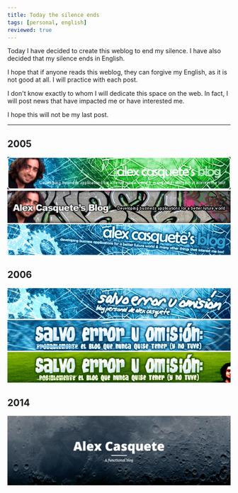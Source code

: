 ```yaml
---
title: Today the silence ends
tags: [personal, english]
reviewed: true
---
```

Today I have decided to create this weblog to end my silence. I have also decided that my silence ends in English.

I hope that if anyone reads this weblog, they can forgive my English, as it is not good at all. I will practice with each post.

I don't know exactly to whom I will dedicate this space on the web. In fact, I will post news that have impacted me or have interested me.

I hope this will not be my last post.

---

## 2005
![Blog Header](/img/alex_casquete_header1.gif)  
![Blog Header](/img/alex_casquete_header2.gif) 
![Blog Header](/img/alex_casquete_header3.gif) 

## 2006
![Blog Header](/img/alex_casquete_header4.gif) 
![Blog Header](/img/alex_casquete_header5.gif)
![Blog Header](/img/alex_casquete_header6.gif) 

## 2014
![Blog Header](/img/alex_casquete_header7.gif) 

